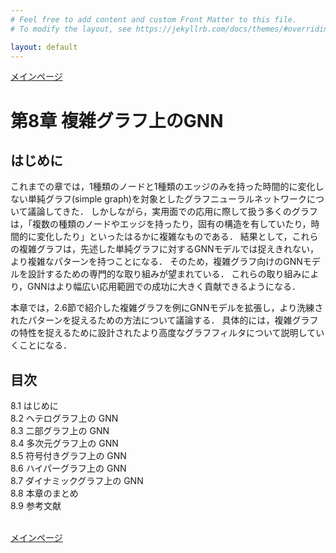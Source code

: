 ```yaml
---
# Feel free to add content and custom Front Matter to this file.
# To modify the layout, see https://jekyllrb.com/docs/themes/#overriding-theme-defaults

layout: default
---
```

<a href="../">メインページ</a>

<h1>第8章 複雑グラフ上のGNN</h1>
<h2>はじめに</h2>
これまでの章では，1種類のノードと1種類のエッジのみを持った時間的に変化しない単純グラフ(simple graph)を対象としたグラフニューラルネットワークについて議論してきた． しかしながら，実用面での応用に際して扱う多くのグラフは，「複数の種類のノードやエッジを持ったり，固有の構造を有していたり，時間的に変化したり」といったはるかに複雑なものである． 結果として，これらの複雑グラフは，先述した単純グラフに対するGNNモデルでは捉えきれない，より複雑なパターンを持つことになる． そのため，複雑グラフ向けのGNNモデルを設計するための専門的な取り組みが望まれている． これらの取り組みにより，GNNはより幅広い応用範囲での成功に大きく貢献できるようになる．

本章では，2.6節で紹介した複雑グラフを例にGNNモデルを拡張し，より洗練されたパターンを捉えるための方法について議論する． 具体的には，複雑グラフの特性を捉えるために設計されたより高度なグラフフィルタについて説明していくことになる．

<h2>目次</h2>
<ul style="list-style-type: none; padding-left:0;">
  <li>8.1 はじめに</li>
  <li>8.2 ヘテログラフ上の GNN</li>
  <li>8.3 二部グラフ上の GNN</li>
  <li>8.4 多次元グラフ上の GNN</li>
  <li>8.5 符号付きグラフ上の GNN</li>
  <li>8.6 ハイパーグラフ上の GNN</li>
  <li>8.7 ダイナミックグラフ上の GNN</li>
  <li>8.8 本章のまとめ</li>
  <li>8.9 参考文献</li>
</ul>
<br>
<a href="../">メインページ</a>
